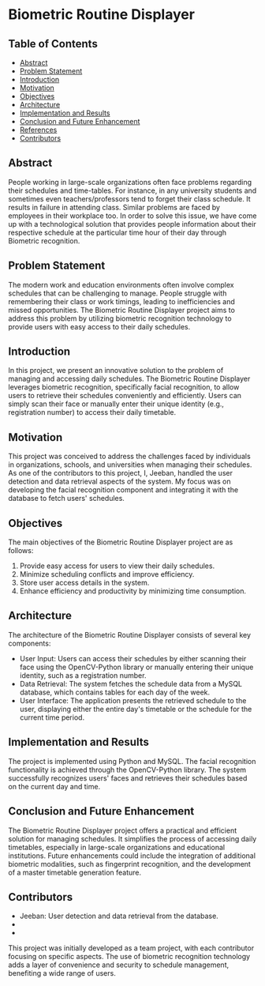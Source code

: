# Biometric Routine Displayer

## Table of Contents

- [Abstract](#abstract)
- [Problem Statement](#problem-statement)
- [Introduction](#introduction)
- [Motivation](#motivation)
- [Objectives](#objectives)
- [Architecture](#architecture)
- [Implementation and Results](#implementation-and-results)
- [Conclusion and Future Enhancement](#conclusion-and-future-enhancement)
- [References](#references)
- [Contributors](#contributors)

## Abstract

People working in large-scale organizations often face problems regarding their schedules and time-tables. For instance, in any university students and sometimes even teachers/professors tend to forget their class schedule. It results in failure in attending class. Similar problems are faced by employees in their workplace too. In order to solve this issue, we have come up with a technological solution that provides people information about their respective schedule at the particular time hour of their day through Biometric recognition.

## Problem Statement

The modern work and education environments often involve complex schedules that can be challenging to manage. People struggle with remembering their class or work timings, leading to inefficiencies and missed opportunities. The Biometric Routine Displayer project aims to address this problem by utilizing biometric recognition technology to provide users with easy access to their daily schedules.

## Introduction

In this project, we present an innovative solution to the problem of managing and accessing daily schedules. The Biometric Routine Displayer leverages biometric recognition, specifically facial recognition, to allow users to retrieve their schedules conveniently and efficiently. Users can simply scan their face or manually enter their unique identity (e.g., registration number) to access their daily timetable.

## Motivation

This project was conceived to address the challenges faced by individuals in organizations, schools, and universities when managing their schedules. As one of the contributors to this project, I, Jeeban, handled the user detection and data retrieval aspects of the system. My focus was on developing the facial recognition component and integrating it with the database to fetch users' schedules.

## Objectives

The main objectives of the Biometric Routine Displayer project are as follows:

1. Provide easy access for users to view their daily schedules.
2. Minimize scheduling conflicts and improve efficiency.
3. Store user access details in the system.
4. Enhance efficiency and productivity by minimizing time consumption.

## Architecture

The architecture of the Biometric Routine Displayer consists of several key components:

- User Input: Users can access their schedules by either scanning their face using the OpenCV-Python library or manually entering their unique identity, such as a registration number.
- Data Retrieval: The system fetches the schedule data from a MySQL database, which contains tables for each day of the week.
- User Interface: The application presents the retrieved schedule to the user, displaying either the entire day's timetable or the schedule for the current time period.

## Implementation and Results

The project is implemented using Python and MySQL. The facial recognition functionality is achieved through the OpenCV-Python library. The system successfully recognizes users' faces and retrieves their schedules based on the current day and time.

## Conclusion and Future Enhancement

The Biometric Routine Displayer project offers a practical and efficient solution for managing schedules. It simplifies the process of accessing daily timetables, especially in large-scale organizations and educational institutions. Future enhancements could include the integration of additional biometric modalities, such as fingerprint recognition, and the development of a master timetable generation feature.

## Contributors

- Jeeban: User detection and data retrieval from the database.
- 
- 

This project was initially developed as a team project, with each contributor focusing on specific aspects. The use of biometric recognition technology adds a layer of convenience and security to schedule management, benefiting a wide range of users.
